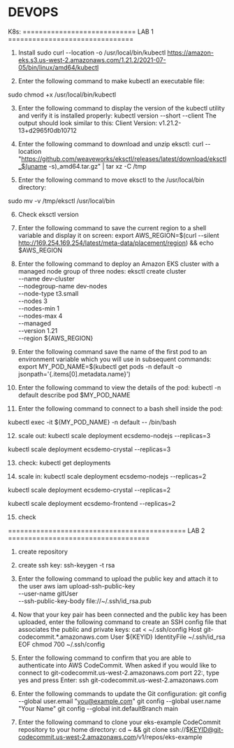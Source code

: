 # DEVOPS
K8s: 
============================ LAB 1 ===============================

1. Install 
sudo curl --location -o /usr/local/bin/kubectl https://amazon-eks.s3.us-west-2.amazonaws.com/1.21.2/2021-07-05/bin/linux/amd64/kubectl

2.  Enter the following command to make kubectl an executable file:

sudo chmod +x /usr/local/bin/kubectl

3. Enter the following command to display the version of the kubectl utility and verify it is installed properly:
kubectl version --short --client
The output should look similar to this:
Client Version: v1.21.2-13+d2965f0db10712

4. Enter the following command to download and unzip eksctl:
curl --location "https://github.com/weaveworks/eksctl/releases/latest/download/eksctl_$(uname -s)_amd64.tar.gz" | tar xz -C /tmp


5. Enter the following command to move eksctl to the /usr/local/bin directory:

sudo mv -v /tmp/eksctl /usr/local/bin

6. Check 
eksctl version

7. Enter the following command to save the current region to a shell variable and display it on screen:
export AWS_REGION=$(curl --silent http://169.254.169.254/latest/meta-data/placement/region) && echo $AWS_REGION

8. Enter the following command to deploy an Amazon EKS cluster with a managed node group of three nodes:
eksctl create cluster \
--name dev-cluster \
--nodegroup-name dev-nodes \
--node-type t3.small \
--nodes 3 \
--nodes-min 1 \
--nodes-max 4 \
--managed \
--version 1.21 \
--region ${AWS_REGION}

9. Enter the following command save the name of the first pod to an environment variable which you will use in subsequent commands:
export MY_POD_NAME=$(kubectl get pods -n default -o jsonpath='{.items[0].metadata.name}')

10.  Enter the following command to view the details of the pod:
kubectl -n default describe pod $MY_POD_NAME

11. Enter the following command to connect to a bash shell inside the pod:

kubectl exec -it ${MY_POD_NAME} -n default -- /bin/bash


12. scale out:
kubectl scale deployment ecsdemo-nodejs --replicas=3

kubectl scale deployment ecsdemo-crystal --replicas=3

13. check:
kubectl get deployments

14. scale in:
kubectl scale deployment ecsdemo-nodejs --replicas=2

kubectl scale deployment ecsdemo-crystal --replicas=2

kubectl scale deployment ecsdemo-frontend --replicas=2

15. check 


============================================ LAB 2 ===================================
1. create repository

2. create ssh key:
ssh-keygen -t rsa
3. Enter the following command to upload the public key and attach it to the user
aws iam upload-ssh-public-key \
--user-name gitUser \
--ssh-public-key-body file://~/.ssh/id_rsa.pub

4. Now that your key pair has been connected and the public key has been uploaded, enter the following command to create an SSH config file that associates the public and private keys:
cat <<EOF > ~/.ssh/config
Host git-codecommit.*.amazonaws.com
  User ${KEYID}
  IdentityFile ~/.ssh/id_rsa
EOF
chmod 700 ~/.ssh/config

5. Enter the following command to confirm that you are able to authenticate into AWS CodeCommit. When asked if you would like to connect to git-codecommit.us-west-2.amazonaws.com port 22:, type yes and press Enter:
ssh git-codecommit.us-west-2.amazonaws.com

6. Enter the following commands to update the Git configuration:
git config --global user.email "you@example.com"
git config --global user.name "Your Name"
git config --global init.defaultBranch main

7. Enter the following command to clone your eks-example CodeCommit repository to your home directory:
cd ~ && git clone ssh://$KEYID@git-codecommit.us-west-2.amazonaws.com/v1/repos/eks-example
